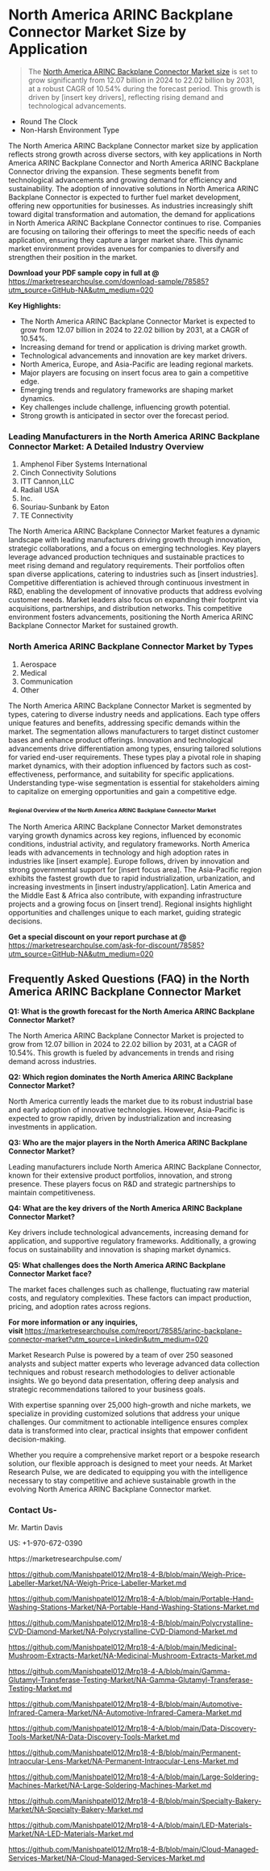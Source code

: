 <h1>North America ARINC Backplane Connector Market&nbsp;Size by Application</h1><blockquote><p>The <a href="https://marketresearchpulse.com/download-sample/78585?utm_source=GitHub-NA&amp;utm_medium=020">North America ARINC Backplane Connector Market size</a> is set to grow significantly from 12.07 billion in 2024 to 22.02 billion by 2031, at a robust CAGR of 10.54% during the forecast period. This growth is driven by [insert key drivers], reflecting rising demand and technological advancements.</p></blockquote><ul><li>Round The Clock<li> Non-Harsh Environment Type</li></ul><p>The North America ARINC Backplane Connector market size by application reflects strong growth across diverse sectors, with key applications in North America ARINC Backplane Connector and North America ARINC Backplane Connector driving the expansion. These segments benefit from technological advancements and growing demand for efficiency and sustainability. The adoption of innovative solutions in North America ARINC Backplane Connector is expected to further fuel market development, offering new opportunities for businesses. As industries increasingly shift toward digital transformation and automation, the demand for applications in North America ARINC Backplane Connector continues to rise. Companies are focusing on tailoring their offerings to meet the specific needs of each application, ensuring they capture a larger market share. This dynamic market environment provides avenues for companies to diversify and strengthen their position in the market.</p><p><strong>Download your PDF sample copy in full at @ </strong><a href="https://marketresearchpulse.com/download-sample/78585?utm_source=GitHub-NA&amp;utm_medium=020">https://marketresearchpulse.com/download-sample/78585?utm_source=GitHub-NA&amp;utm_medium=020</a></p><p><strong>Key Highlights: </strong></p><ul><li>The North America ARINC Backplane Connector Market is expected to grow from 12.07 billion in 2024 to 22.02 billion by 2031, at a CAGR of 10.54%.</li><li>Increasing demand for trend or application is driving market growth.</li><li>Technological advancements and innovation are key market drivers.</li><li>North America, Europe, and Asia-Pacific are leading regional markets.</li><li>Major players are focusing on insert focus area to gain a competitive edge.</li><li>Emerging trends and regulatory frameworks are shaping market dynamics.</li><li>Key challenges include challenge, influencing growth potential.</li><li>Strong growth is anticipated in sector over the forecast period.</li></ul><h3>Leading Manufacturers in the North America ARINC Backplane Connector Market: A Detailed Industry Overview</h3><ol><li>Amphenol Fiber Systems International</li><li>Cinch Connectivity Solutions</li><li>ITT Cannon,LLC</li><li>Radiall USA</li><li>Inc.</li><li>Souriau-Sunbank by Eaton</li><li>TE Connectivity</li></ol><div class="flex max-w-full flex-col flex-grow"><div class="min-h-8 text-message flex w-full flex-col items-end gap-2 whitespace-normal break-words [.text-message+&amp;]:mt-5" dir="auto" data-message-author-role="assistant" data-message-id="fd8432e4-4910-450d-b182-61b7bfb0a01f" data-message-model-slug="gpt-4o"><div class="flex w-full flex-col gap-1 empty:hidden first:pt-[3px]"><div class="markdown prose w-full break-words dark:prose-invert light"><p>The North America ARINC Backplane Connector Market features a dynamic landscape with leading manufacturers driving growth through innovation, strategic collaborations, and a focus on emerging technologies. Key players leverage advanced production techniques and sustainable practices to meet rising demand and regulatory requirements. Their portfolios often span diverse applications, catering to industries such as [insert industries]. Competitive differentiation is achieved through continuous investment in R&amp;D, enabling the development of innovative products that address evolving customer needs. Market leaders also focus on expanding their footprint via acquisitions, partnerships, and distribution networks. This competitive environment fosters advancements, positioning the North America ARINC Backplane Connector Market for sustained growth.</p></div></div></div></div><h3>North America ARINC Backplane Connector Market by Types</h3><ol><li>Aerospace<li> Medical<li> Communication<li> Other</li></ol><div class="flex max-w-full flex-col flex-grow"><div class="min-h-8 text-message flex w-full flex-col items-end gap-2 whitespace-normal break-words [.text-message+&amp;]:mt-5" dir="auto" data-message-author-role="assistant" data-message-id="084470be-0bb7-4664-bddf-5156b4f41249" data-message-model-slug="gpt-4o-mini"><div class="flex w-full flex-col gap-1 empty:hidden first:pt-[3px]"><div class="markdown prose w-full break-words dark:prose-invert light"><p>The North America ARINC Backplane Connector Market is segmented by types, catering to diverse industry needs and applications. Each type offers unique features and benefits, addressing specific demands within the market. The segmentation allows manufacturers to target distinct customer bases and enhance product offerings. Innovation and technological advancements drive differentiation among types, ensuring tailored solutions for varied end-user requirements. These types play a pivotal role in shaping market dynamics, with their adoption influenced by factors such as cost-effectiveness, performance, and suitability for specific applications. Understanding type-wise segmentation is essential for stakeholders aiming to capitalize on emerging opportunities and gain a competitive edge.</p></div></div></div></div><h3><span style="font-size: 11px;">Regional Overview of the North America ARINC Backplane Connector Market</span></h3><div class="flex max-w-full flex-col flex-grow"><div class="min-h-8 text-message flex w-full flex-col items-end gap-2 whitespace-normal break-words [.text-message+&amp;]:mt-5" dir="auto" data-message-author-role="assistant" data-message-id="e9038762-ce64-4e30-91c9-9bd413514231" data-message-model-slug="gpt-4o-mini"><div class="flex w-full flex-col gap-1 empty:hidden first:pt-[3px]"><div class="markdown prose w-full break-words dark:prose-invert light"><p>The North America ARINC Backplane Connector Market demonstrates varying growth dynamics across key regions, influenced by economic conditions, industrial activity, and regulatory frameworks. North America leads with advancements in technology and high adoption rates in industries like [insert example]. Europe follows, driven by innovation and strong governmental support for [insert focus area]. The Asia-Pacific region exhibits the fastest growth due to rapid industrialization, urbanization, and increasing investments in [insert industry/application]. Latin America and the Middle East &amp; Africa also contribute, with expanding infrastructure projects and a growing focus on [insert trend]. Regional insights highlight opportunities and challenges unique to each market, guiding strategic decisions.</p></div></div></div></div><p><strong>Get a special discount on your report purchase at @ </strong><a href="https://marketresearchpulse.com/ask-for-discount/78585?utm_source=GitHub-NA&amp;utm_medium=020">https://marketresearchpulse.com/ask-for-discount/78585?utm_source=GitHub-NA&amp;utm_medium=020</a></p><h2>Frequently Asked Questions (FAQ) in the North America ARINC Backplane Connector Market</h2><p><strong>Q1: What is the growth forecast for the North America ARINC Backplane Connector Market?</strong></p><p>The North America ARINC Backplane Connector Market is projected to grow from 12.07 billion in 2024 to 22.02 billion by 2031, at a CAGR of 10.54%. This growth is fueled by advancements in trends and rising demand across industries.</p><p><strong>Q2: Which region dominates the North America ARINC Backplane Connector Market?</strong></p><p>North America currently leads the market due to its robust industrial base and early adoption of innovative technologies. However, Asia-Pacific is expected to grow rapidly, driven by industrialization and increasing investments in application.</p><p><strong>Q3: Who are the major players in the North America ARINC Backplane Connector Market?</strong></p><p>Leading manufacturers include North America ARINC Backplane Connector, known for their extensive product portfolios, innovation, and strong presence. These players focus on R&amp;D and strategic partnerships to maintain competitiveness.</p><p><strong>Q4: What are the key drivers of the North America ARINC Backplane Connector Market?</strong></p><p>Key drivers include technological advancements, increasing demand for application, and supportive regulatory frameworks. Additionally, a growing focus on sustainability and innovation is shaping market dynamics.</p><p><strong>Q5: What challenges does the North America ARINC Backplane Connector Market face?</strong></p><p>The market faces challenges such as challenge, fluctuating raw material costs, and regulatory complexities. These factors can impact production, pricing, and adoption rates across regions.</p><p><strong>For more information or any inquiries, visit&nbsp;</strong><a href="https://marketresearchpulse.com/report/78585/arinc-backplane-connector-market?utm_source=Linkedin&utm_medium=020">https://marketresearchpulse.com/report/78585/arinc-backplane-connector-market?utm_source=Linkedin&utm_medium=020</a></p><p>Market Research Pulse is powered by a team of over 250 seasoned analysts and subject matter experts who leverage advanced data collection techniques and robust research methodologies to deliver actionable insights. We go beyond data presentation, offering deep analysis and strategic recommendations tailored to your business goals.</p><p>With expertise spanning over 25,000 high-growth and niche markets, we specialize in providing customized solutions that address your unique challenges. Our commitment to actionable intelligence ensures complex data is transformed into clear, practical insights that empower confident decision-making.</p><p>Whether you require a comprehensive market report or a bespoke research solution, our flexible approach is designed to meet your needs. At Market Research Pulse, we are dedicated to equipping you with the intelligence necessary to stay competitive and achieve sustainable growth in the evolving North America ARINC Backplane Connector market.</p><h3><strong>Contact Us-</strong></h3><p>Mr. Martin Davis</p><p>US: +1-970-672-0390</p><p>https://marketresearchpulse.com/</p><p><a href="https://github.com/Manishpatel012/Mrp18-4-B/blob/main/Weigh-Price-Labeller-Market/NA-Weigh-Price-Labeller-Market.md">https://github.com/Manishpatel012/Mrp18-4-B/blob/main/Weigh-Price-Labeller-Market/NA-Weigh-Price-Labeller-Market.md</a></p><p><a href="https://github.com/Manishpatel012/Mrp18-4-A/blob/main/Portable-Hand-Washing-Stations-Market/NA-Portable-Hand-Washing-Stations-Market.md">https://github.com/Manishpatel012/Mrp18-4-A/blob/main/Portable-Hand-Washing-Stations-Market/NA-Portable-Hand-Washing-Stations-Market.md</a></p><p><a href="https://github.com/Manishpatel012/Mrp18-4-B/blob/main/Polycrystalline-CVD-Diamond-Market/NA-Polycrystalline-CVD-Diamond-Market.md">https://github.com/Manishpatel012/Mrp18-4-B/blob/main/Polycrystalline-CVD-Diamond-Market/NA-Polycrystalline-CVD-Diamond-Market.md</a></p><p><a href="https://github.com/Manishpatel012/Mrp18-4-A/blob/main/Medicinal-Mushroom-Extracts-Market/NA-Medicinal-Mushroom-Extracts-Market.md">https://github.com/Manishpatel012/Mrp18-4-A/blob/main/Medicinal-Mushroom-Extracts-Market/NA-Medicinal-Mushroom-Extracts-Market.md</a></p><p><a href="https://github.com/Manishpatel012/Mrp18-4-A/blob/main/Gamma-Glutamyl-Transferase-Testing-Market/NA-Gamma-Glutamyl-Transferase-Testing-Market.md">https://github.com/Manishpatel012/Mrp18-4-A/blob/main/Gamma-Glutamyl-Transferase-Testing-Market/NA-Gamma-Glutamyl-Transferase-Testing-Market.md</a></p><p><a href="https://github.com/Manishpatel012/Mrp18-4-B/blob/main/Automotive-Infrared-Camera-Market/NA-Automotive-Infrared-Camera-Market.md">https://github.com/Manishpatel012/Mrp18-4-B/blob/main/Automotive-Infrared-Camera-Market/NA-Automotive-Infrared-Camera-Market.md</a></p><p><a href="https://github.com/Manishpatel012/Mrp18-4-A/blob/main/Data-Discovery-Tools-Market/NA-Data-Discovery-Tools-Market.md">https://github.com/Manishpatel012/Mrp18-4-A/blob/main/Data-Discovery-Tools-Market/NA-Data-Discovery-Tools-Market.md</a></p><p><a href="https://github.com/Manishpatel012/Mrp18-4-B/blob/main/Permanent-Intraocular-Lens-Market/NA-Permanent-Intraocular-Lens-Market.md">https://github.com/Manishpatel012/Mrp18-4-B/blob/main/Permanent-Intraocular-Lens-Market/NA-Permanent-Intraocular-Lens-Market.md</a></p><p><a href="https://github.com/Manishpatel012/Mrp18-4-A/blob/main/Large-Soldering-Machines-Market/NA-Large-Soldering-Machines-Market.md">https://github.com/Manishpatel012/Mrp18-4-A/blob/main/Large-Soldering-Machines-Market/NA-Large-Soldering-Machines-Market.md</a></p><p><a href="https://github.com/Manishpatel012/Mrp18-4-B/blob/main/Specialty-Bakery-Market/NA-Specialty-Bakery-Market.md">https://github.com/Manishpatel012/Mrp18-4-B/blob/main/Specialty-Bakery-Market/NA-Specialty-Bakery-Market.md</a></p><p><a href="https://github.com/Manishpatel012/Mrp18-4-A/blob/main/LED-Materials-Market/NA-LED-Materials-Market.md">https://github.com/Manishpatel012/Mrp18-4-A/blob/main/LED-Materials-Market/NA-LED-Materials-Market.md</a></p><p><a href="https://github.com/Manishpatel012/Mrp18-4-B/blob/main/Cloud-Managed-Services-Market/NA-Cloud-Managed-Services-Market.md">https://github.com/Manishpatel012/Mrp18-4-B/blob/main/Cloud-Managed-Services-Market/NA-Cloud-Managed-Services-Market.md</a></p>

